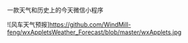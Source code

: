 一款天气和历史上的今天微信小程序

![风车天气预报]https://github.com/WindMill-feng/wxAppletsWeather_Forecast/blob/master/wxApplets.jpg
